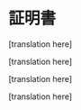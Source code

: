 # 証明書

<!--original
# Credentials
-->

[translation here]

<!--original
By default Rocketeer asks for a lot of informations on your server and repository, and if you track the configuration folder you may not be comfortable with storing the credentials in plain view.
To solve that problem, the command line will prompt you for any missing credential and store them in an hidden JSON file on your local machine (by default in `~/.rocketeer`). That means you can leave all credentials-related options empty and Rocketeer will simply ask the values to you on deploy the first time, save them, and never bother you with it again while leaving your deployment configuration credentials-free.
-->

[translation here]

<!--original
That file should **never** be tracked, it's a local storage for Rocketeer to put the various informations it needs to ask you and remember them (binaries paths, credentials, etc).
-->


[translation here]

<!--original
## Flushing the credentials store
-->

[translation here]

<!--original
If you want Rocketeer to ask for your credentials again (in case you made a typo or something) all you need to do is run `rocketeer flush` which will flush the local storage related to that project. The next time you run any command it'll prompt you for any missing credentials again.-->
